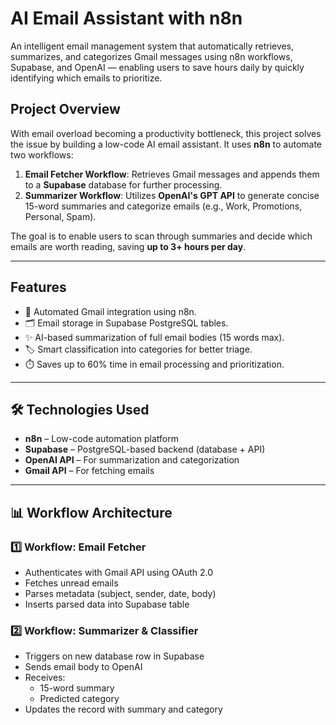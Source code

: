 # AI Email Assistant with n8n

An intelligent email management system that automatically retrieves, summarizes, and categorizes Gmail messages using n8n workflows, 
Supabase, and OpenAI — enabling users to save hours daily by quickly identifying which emails to prioritize.

## Project Overview

With email overload becoming a productivity bottleneck, this project solves the issue by building a low-code AI email assistant. It uses **n8n** to automate two workflows:

1. **Email Fetcher Workflow**: Retrieves Gmail messages and appends them to a **Supabase** database for further processing.
2. **Summarizer Workflow**: Utilizes **OpenAI's GPT API** to generate concise 15-word summaries and categorize emails (e.g., Work, Promotions, Personal, Spam).

The goal is to enable users to scan through summaries and decide which emails are worth reading, saving **up to 3+ hours per day**.

---

## Features

- 🔄 Automated Gmail integration using n8n.
- 🗂️ Email storage in Supabase PostgreSQL tables.
- ✨ AI-based summarization of full email bodies (15 words max).
- 🏷️ Smart classification into categories for better triage.
- ⏱️ Saves up to 60% time in email processing and prioritization.

---

## 🛠️ Technologies Used

- **n8n** – Low-code automation platform
- **Supabase** – PostgreSQL-based backend (database + API)
- **OpenAI API** – For summarization and categorization
- **Gmail API** – For fetching emails
---

## 📊 Workflow Architecture

### 1️⃣ Workflow: Email Fetcher

- Authenticates with Gmail API using OAuth 2.0
- Fetches unread emails
- Parses metadata (subject, sender, date, body)
- Inserts parsed data into Supabase table

### 2️⃣ Workflow: Summarizer & Classifier

- Triggers on new database row in Supabase
- Sends email body to OpenAI
- Receives:
  - 15-word summary
  - Predicted category
- Updates the record with summary and category


